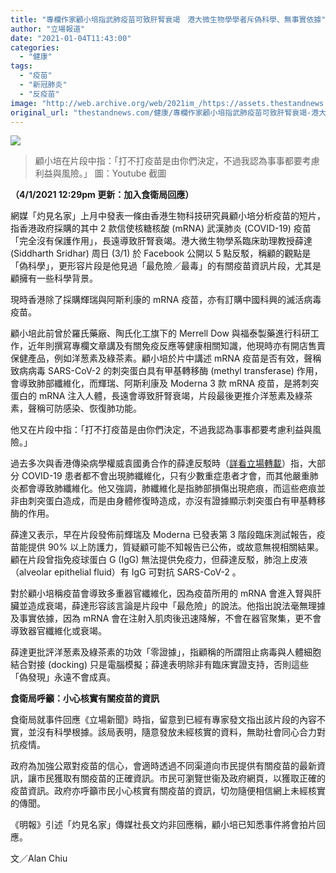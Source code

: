 ```yaml
---
title: "專欄作家顧小培指武肺疫苗可致肝腎衰竭　港大微生物學學者斥偽科學、無事實依據"
author: "立場報道"
date: "2021-01-04T11:43:00"
categories:
  - "健康"
tags:
  - "疫苗"
  - "新冠肺炎"
  - "反疫苗"
image: "http://web.archive.org/web/2021im_/https://assets.thestandnews.com/media/photos/Screen20Shot202021-01-0420at2011.00.3620AM2028229_pR4nS_hic0IoW.png"
original_url: "thestandnews.com/健康/專欄作家顧小培指武肺疫苗可致肝腎衰竭-港大微生物學學者斥偽科學-無事實依據"
---
```

![](http://web.archive.org/web/2021im_/https://assets.thestandnews.com/media/photos/Screen20Shot202021-01-0420at2011.00.3620AM2028229_pR4nS_hic0IoW.png)
> 顧小培在片段中指：「打不打疫苗是由你們決定，不過我認為事事都要考慮利益與風險。」 圖：Youtube 截圖

**（4/1/2021 12:29pm 更新：加入食衛局回應）**

網媒「灼見名家」上月中發表一條由香港生物科技研究員顧小培分析疫苗的短片，指香港政府採購的其中 2 款信使核糖核酸 (mRNA) 武漢肺炎 (COVID-19) 疫苗「完全沒有保護作用」，長遠導致肝腎衰竭。港大微生物學系臨床助理教授薛達 (Siddharth Sridhar) 周日 (3/1) 於 Facebook 公開以 5 點反駁，稱顧的觀點是「偽科學」，更形容片段是他見過「最危險／最毒」的有關疫苗資訊片段，尤其是顧擁有一些科學背景。

現時香港除了採購輝瑞與阿斯利康的 mRNA 疫苗，亦有訂購中國科興的滅活病毒疫苗。

顧小培此前曾於羅氏藥廠、陶氏化工旗下的 Merrell Dow 與福泰製藥進行科研工作，近年則撰寫專欄文章講及有關免疫反應等健康相關知識，他現時亦有開店售賣保健產品，例如洋葱素及綠茶素。顧小培於片中講述 mRNA 疫苗是否有效，聲稱致病病毒 SARS-CoV-2 的刺突蛋白具有甲基轉移酶 (methyl transferase) 作用，會導致肺部纖維化，而輝瑞、阿斯利康及 Moderna 3 款 mRNA 疫苗，是將刺突蛋白的 mRNA 注入人體，長遠會導致肝腎衰竭，片段最後更推介洋葱素及綠茶素，聲稱可防感染、恢復肺功能。

他又在片段中指：「打不打疫苗是由你們決定，不過我認為事事都要考慮利益與風險。」

過去多次與香港傳染病學權威袁國勇合作的薛達反駁時（[詳看立場轉載](../../society/%E6%9C%89%E6%AF%92%E7%96%AB%E8%8B%97%E5%81%87%E6%B6%88%E6%81%AF-toxic-vaccine-disinformation/)）指，大部分 COVID-19 患者都不會出現肺纖維化，只有少數重症患者才會，而其他嚴重肺炎都會導致肺纖維化。他又強調，肺纖維化是指肺部損傷出現疤痕，而這些疤痕並非由刺突蛋白造成，而是由身體修復時造成，亦沒有證據顯示刺突蛋白有甲基轉移酶的作用。

薛達又表示，早在片段發佈前輝瑞及 Moderna 已發表第 3 階段臨床測試報告，疫苗能提供 90% 以上防護力，質疑顧可能不知報告已公佈，或故意無視相關結果。顧在片段曾指免疫球蛋白 G (IgG) 無法提供免疫力，但薛達反駁，肺泡上皮液（alveolar epithelial fluid）有 IgG 可對抗 SARS-CoV-2 。

對於顧小培稱疫苗會導致多重器官纖維化，因為疫苗所用的 mRNA 會進入腎與肝臟並造成衰竭，薛達形容該言論是片段中「最危險」的說法。他指出說法毫無理據及事實依據，因為 mRNA 會在注射入肌肉後迅速降解，不會在器官聚集，更不會導致器官纖維化或衰竭。

薛達更批評洋葱素及綠茶素的功效「零證據」，指顧稱的所謂阻止病毒與人體細胞結合對接 (docking) 只是電腦模擬；薛達表明除非有臨床實證支持，否則這些「偽發現」永遠不會成真。

**食衛局呼籲：小心核實有關疫苗的資訊**

食衛局就事件回應《立場新聞》時指，留意到已經有專家發文指出該片段的內容不實，並沒有科學根據。該局表明，隨意發放未經核實的資料，無助社會同心合力對抗疫情。

政府為加強公眾對疫苗的信心，會適時透過不同渠道向市民提供有關疫苗的最新資訊，讓市民獲取有關疫苗的正確資訊。市民可瀏覽世衞及政府網頁，以獲取正確的疫苗資訊。政府亦呼籲市民小心核實有關疫苗的資訊，切勿隨便相信網上未經核實的傳聞。

《明報》引述「灼見名家」傳媒社長文灼非回應稱，顧小培已知悉事件將會拍片回應。

文／Alan Chiu